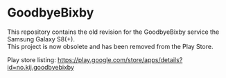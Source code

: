 # GoodbyeBixby

This repository contains the old revision for the GoodbyeBixby service the Samsung Galaxy S8(+).  
This project is now obsolete and has been removed from the Play Store.

Play store listing: https://play.google.com/store/apps/details?id=no.kij.goodbyebixby
